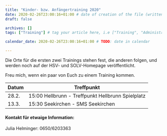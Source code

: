 ```yaml
---
title: "Kinder- bzw. Anfängertraining 2020"
date: 2020-02-26T23:00:16+01:00 # date of creation of the file (written)
draft: false

archives: []
tags: ["Training"] # tag your article here, i.e ["Training", "Administratives"]

calendar_date: 2020-02-26T23:00:16+01:00 # TODO: date in calendar

---
```


Die Orte für die ersten zwei Trainings stehen fest, die anderen folgen, und werden noch auf der HSV- und SOLV-Homepage veröffentlicht.

Freu mich, wenn ein paar von Euch zu einem Training kommen.

<!--more-->

Datum | Treffpunkt
--- | ---
28.2. | 15:00 Hellbrunn - Treffpunkt Hellbrunn Spielplatz
13.3. | 15:30 Seekirchen - SMS Seekirchen

#### Kontakt für etwaige Information:

Julia Helminger: 0650/6203363  
